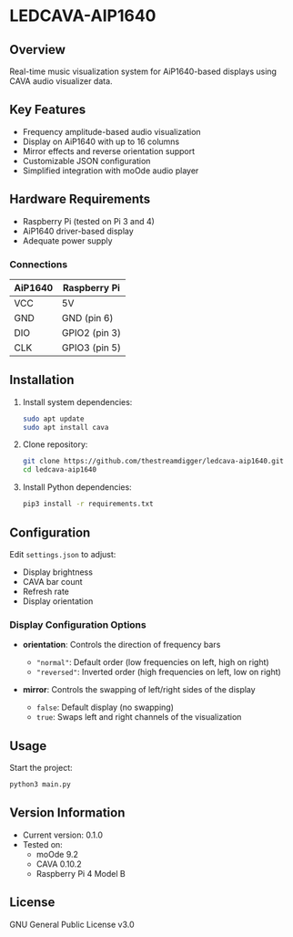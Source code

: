 # LEDCAVA-AIP1640

## Overview

Real-time music visualization system for AiP1640-based displays using CAVA audio visualizer data.

## Key Features

- Frequency amplitude-based audio visualization
- Display on AiP1640 with up to 16 columns
- Mirror effects and reverse orientation support
- Customizable JSON configuration
- Simplified integration with moOde audio player

## Hardware Requirements

- Raspberry Pi (tested on Pi 3 and 4)
- AiP1640 driver-based display
- Adequate power supply

### Connections

| AiP1640 | Raspberry Pi |
|---------|--------------|
| VCC     | 5V           |
| GND     | GND (pin 6)  |
| DIO     | GPIO2 (pin 3)|
| CLK     | GPIO3 (pin 5)|

## Installation

1. Install system dependencies:
   ```bash
   sudo apt update
   sudo apt install cava
   ```

2. Clone repository:
   ```bash
   git clone https://github.com/thestreamdigger/ledcava-aip1640.git
   cd ledcava-aip1640
   ```

3. Install Python dependencies:
   ```bash
   pip3 install -r requirements.txt
   ```

## Configuration

Edit `settings.json` to adjust:
- Display brightness
- CAVA bar count
- Refresh rate
- Display orientation

### Display Configuration Options

- **orientation**: Controls the direction of frequency bars
  - `"normal"`: Default order (low frequencies on left, high on right)
  - `"reversed"`: Inverted order (high frequencies on left, low on right)

- **mirror**: Controls the swapping of left/right sides of the display
  - `false`: Default display (no swapping)
  - `true`: Swaps left and right channels of the visualization

## Usage

Start the project:
```bash
python3 main.py
```

## Version Information

- Current version: 0.1.0
- Tested on:
  - moOde 9.2
  - CAVA 0.10.2
  - Raspberry Pi 4 Model B

## License

GNU General Public License v3.0
